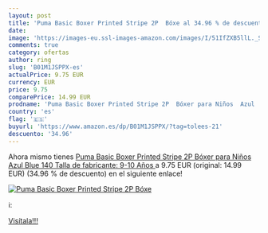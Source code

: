```yaml
---
layout: post
title: 'Puma Basic Boxer Printed Stripe 2P  Bóxe al 34.96 % de descuento'
date: 
image: 'https://images-eu.ssl-images-amazon.com/images/I/51IfZXB5llL._SL200_.jpg'
comments: true
category: ofertas
author: ring
slug: 'B01M1JSPPX-es'
actualPrice: 9.75 EUR
currency: EUR
price: 9.75
comparePrice: 14.99 EUR
prodname: 'Puma Basic Boxer Printed Stripe 2P  Bóxer para Niños  Azul  Blue   140  Talla de fabricante: 9-10 Años '
country: 'es'
flag: '🇪🇸'
buyurl: 'https://www.amazon.es/dp/B01M1JSPPX/?tag=tolees-21'
descuento: '34.96'
---
```


Ahora mismo tienes [Puma Basic Boxer Printed Stripe 2P  Bóxer para Niños  Azul  Blue   140  Talla de fabricante: 9-10 Años ](https://www.amazon.es/dp/B01M1JSPPX/?tag=tolees-21) a 9.75 EUR (original: 14.99 EUR) (34.96 %  de descuento) en el siguiente enlace!

[![Puma Basic Boxer Printed Stripe 2P  Bóxe](https://images-eu.ssl-images-amazon.com/images/I/51IfZXB5llL._SL200_.jpg)](https://www.amazon.es/dp/B01M1JSPPX/?tag=tolees-21)

ℹ️:


[Visítala!!!](https://www.amazon.es/dp/B01M1JSPPX/?tag=tolees-21)
